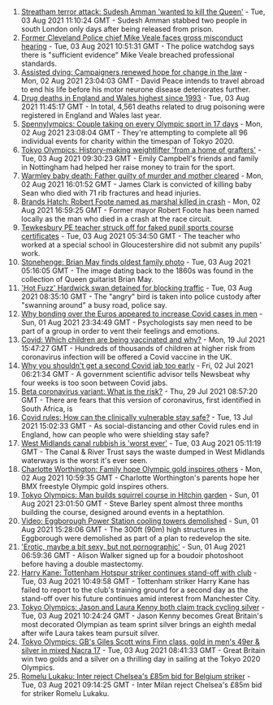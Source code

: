 1. [Streatham terror attack: Sudesh Amman 'wanted to kill the Queen'](https://www.bbc.co.uk/news/uk-england-london-58070758) - Tue, 03 Aug 2021 11:10:24 GMT - Sudesh Amman stabbed two people in south London only days after being released from prison.
2. [Former Cleveland Police chief Mike Veale faces gross misconduct hearing](https://www.bbc.co.uk/news/uk-england-tees-58071728) - Tue, 03 Aug 2021 10:51:31 GMT - The police watchdog says there is "sufficient evidence" Mike Veale breached professional standards.
3. [Assisted dying: Campaigners renewed hope for change in the law](https://www.bbc.co.uk/news/uk-england-london-58014609) - Mon, 02 Aug 2021 23:04:03 GMT - David Peace intends to travel abroad to end his life before his motor neurone disease deteriorates further.
4. [Drug deaths in England and Wales highest since 1993](https://www.bbc.co.uk/news/uk-58070848) - Tue, 03 Aug 2021 11:45:17 GMT - In total, 4,561 deaths related to drug poisoning were registered in England and Wales last year.
5. [Spennylympics: Couple taking on every Olympic sport in 17 days](https://www.bbc.co.uk/news/uk-58063298) - Mon, 02 Aug 2021 23:08:04 GMT - They're attempting to complete all 96 individual events for charity within the timespan of Tokyo 2020.
6. [Tokyo Olympics: History-making weightlifter 'from a home of grafters'](https://www.bbc.co.uk/news/uk-england-nottinghamshire-58064674) - Tue, 03 Aug 2021 09:30:23 GMT - Emily Campbell's friends and family in Nottingham had helped her raise money to train for the sport.
7. [Warmley baby death: Father guilty of murder and mother cleared](https://www.bbc.co.uk/news/uk-england-bristol-58059297) - Mon, 02 Aug 2021 16:01:52 GMT - James Clark is convicted of killing baby Sean who died with 71 rib fractures and head injuries.
8. [Brands Hatch: Robert Foote named as marshal killed in crash](https://www.bbc.co.uk/news/uk-england-kent-58059534) - Mon, 02 Aug 2021 16:59:25 GMT - Former mayor Robert Foote has been named locally as the man who died in a crash at the race circuit.
9. [Tewkesbury PE teacher struck off for faked pupil sports course certificates](https://www.bbc.co.uk/news/uk-england-gloucestershire-58062373) - Tue, 03 Aug 2021 05:34:50 GMT - The teacher who worked at a special school in Gloucestershire did not submit any pupils' work.
10. [Stonehenge: Brian May finds oldest family photo](https://www.bbc.co.uk/news/uk-england-wiltshire-58058188) - Tue, 03 Aug 2021 05:16:05 GMT - The image dating back to the 1860s was found in the collection of Queen guitarist Brian May.
11. ['Hot Fuzz' Hardwick swan detained for blocking traffic](https://www.bbc.co.uk/news/uk-england-cambridgeshire-58069355) - Tue, 03 Aug 2021 08:35:10 GMT - The "angry" bird is taken into police custody after "swanning around" a busy road, police say.
12. [Why bonding over the Euros appeared to increase Covid cases in men](https://www.bbc.co.uk/news/health-58015593) - Sun, 01 Aug 2021 23:34:49 GMT - Psychologists say men need to be part of a group in order to vent their feelings and emotions.
13. [Covid: Which children are being vaccinated and why?](https://www.bbc.co.uk/news/health-57888429) - Mon, 19 Jul 2021 15:47:27 GMT - Hundreds of thousands of children at higher risk from coronavirus infection will be offered a Covid vaccine in the UK.
14. [Why you shouldn't get a second Covid jab too early](https://www.bbc.co.uk/news/newsbeat-57682233) - Fri, 02 Jul 2021 06:21:34 GMT - A government scientific advisor tells Newsbeat why four weeks is too soon between Covid jabs.
15. [Beta coronavirus variant: What is the risk?](https://www.bbc.co.uk/news/health-55534727) - Thu, 29 Jul 2021 08:57:20 GMT - There are fears that this version of coronavirus, first identified in South Africa, is
16. [Covid rules: How can the clinically vulnerable stay safe?](https://www.bbc.co.uk/news/health-51997151) - Tue, 13 Jul 2021 15:02:33 GMT - As social-distancing and other Covid rules end in England, how can people who were shielding stay safe?
17. [West Midlands canal rubbish is 'worst ever'](https://www.bbc.co.uk/news/uk-england-birmingham-58058733) - Tue, 03 Aug 2021 05:11:19 GMT - The Canal & River Trust says the waste dumped in West Midlands waterways is the worst it's ever seen.
18. [Charlotte Worthington: Family hope Olympic gold inspires others](https://www.bbc.co.uk/news/uk-england-manchester-58033770) - Mon, 02 Aug 2021 10:59:35 GMT - Charlotte Worthington's parents hope her BMX freestyle Olympic gold inspires others.
19. [Tokyo Olympics: Man builds squirrel course in Hitchin garden](https://www.bbc.co.uk/news/uk-england-beds-bucks-herts-58004533) - Sun, 01 Aug 2021 23:01:50 GMT - Steve Barley spent almost three months building the course, designed around events in a heptathlon.
20. [Video: Eggborough Power Station cooling towers demolished](https://www.bbc.co.uk/news/uk-england-york-north-yorkshire-58050113) - Sun, 01 Aug 2021 15:28:06 GMT - The 300ft (90m) high structures in Eggborough were demolished as part of a plan to redevelop the site.
21. ['Erotic, maybe a bit sexy, but not pornographic'](https://www.bbc.co.uk/news/uk-england-derbyshire-57893530) - Sun, 01 Aug 2021 06:59:36 GMT - Alison Walker signed up for a boudoir photoshoot before having a double mastectomy.
22. [Harry Kane: Tottenham Hotspur striker continues stand-off with club](https://www.bbc.co.uk/sport/football/58068401) - Tue, 03 Aug 2021 10:49:58 GMT - Tottenham striker Harry Kane has failed to report to the club's training ground for a second day as the stand-off over his future continues amid interest from Manchester City.
23. [Tokyo Olympics: Jason and Laura Kenny both claim track cycling silver](https://www.bbc.co.uk/sport/olympics/58069120) - Tue, 03 Aug 2021 10:24:24 GMT - Jason Kenny becomes Great Britain's most decorated Olympian as team sprint silver brings an eighth medal after wife Laura takes team pursuit silver.
24. [Tokyo Olympics: GB's Giles Scott wins Finn class, gold in men's 49er & silver in mixed Nacra 17](https://www.bbc.co.uk/sport/olympics/58067716) - Tue, 03 Aug 2021 08:41:33 GMT - Great Britain win two golds and a silver on a thrilling day in sailing at the Tokyo 2020 Olympics.
25. [Romelu Lukaku: Inter reject Chelsea's £85m bid for Belgium striker](https://www.bbc.co.uk/sport/football/58068429) - Tue, 03 Aug 2021 09:14:25 GMT - Inter Milan reject Chelsea's £85m bid for striker Romelu Lukaku.
